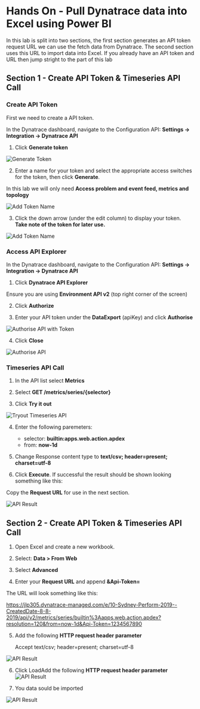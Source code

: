 
# Hands On - Pull Dynatrace data into Excel using Power BI

In this lab is split into two sections, the first section generates an API token request URL we can use the fetch data from Dynatrace. The second section uses this URL to import data into Excel.
If you already have an API token and URL then jump stright to the part of this lab


## Section 1 - Create API Token & Timeseries API Call

### Create API Token

First we need to create a API token.

In the Dynatrace dashboard, navigate to the Configuration API: **Settings -> Integration -> Dynatrace API**

1. Click **Generate token**

![Generate Token](/img/gen-token-button.PNG)

2. Enter a name for your token and select the appropriate access switches for the token, then click **Generate**.

In this lab we will only need **Access problem and event feed, metrics and topology**

![Add Token Name](/img/gen-my-token.PNG)

3. Click the down arrow (under the edit column) to display your token. **Take note of the token for later use.**

![Add Token Name](/img/gen-my-token-result.PNG)

### Access API Explorer

In the Dynatrace dashboard, navigate to the Configuration API: **Settings -> Integration -> Dynatrace API**

1. Click **Dynatrace API Explorer**

Ensure you are using **Environment API v2** (top right corner of the screen)

2. Click **Authorize**

3. Enter your API token under the **DataExport** (apiKey) and click **Authorise**

![Authorise API with Token](/img/api-auth-key.PNG)

4. Click **Close**

![Authorise API](/img/api-auth.PNG)

### Timeseries API Call 

1. In the API list select **Metrics**

2. Select **GET /metrics/series/{selector}**

3. Click **Try it out**

![Tryout Timeseries API](/img/tryout-timeseries-api-v2.PNG)

4. Enter the following paremeters: 

	* selector: **builtin:apps.web.action.apdex**
	* from: **now-1d**


5. Change Response content type to **text/csv; header=present; charset=utf-8**

6. Click **Execute**. If successful the result should be shown looking something like this:

Copy the **Request URL** for use in the next section.

![API Result](/img/api-result-v2.PNG)



## Section 2 - Create API Token & Timeseries API Call

 1. Open Excel and create a new workbook.

 2. Select: **Data > From Web**

 3. Select **Advanced**
 
 4. Enter your **Request URL** and append **&Api-Token=<your-API-token>**

The URL will look something like this:

https://jlp305.dynatrace-managed.com/e/10-Sydney-Perform-2019--CreatedDate-8-8-2019/api/v2/metrics/series/builtin%3Aapps.web.action.apdex?resolution=120&from=now-1d&Api-Token=1234567890

5. Add the following **HTTP request header parameter**

     Accept text/csv; header=present; charset=utf-8

![API Result](/img/excel-import-fromweb-v2.PNG)

6. Click LoadAdd the following **HTTP request header parameter**
![API Result](/img/excel-import-data-v2.PNG)


7. You data sould be imported

![API Result](/img/excel-formatted-data-v2.PNG)
